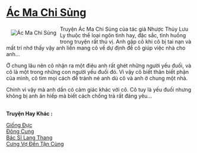 <a href="https://utruyen.com/ac-ma-chi-sung/748/" title="Ác Ma Chi Sủng"><h1>Ác Ma Chi Sủng</h1></a><div style="display:table"><img align="right" style="float: left; padding: 10px;" src="https://utruyen.com/images/story/200x260/ac-ma-chi-sung.jpg" alt="Ác Ma Chi Sủng">Truyện Ác Ma Chi Sủng của tác giả Nhược Thủy Lưu Ly thuộc thể loại ngôn tình hay, đặc sắc, tình huống trong truyện rất thú vị. Anh gặp cô khi cô bị tai nạn và mất trí nhớ thấy vậy anh liền mang cô về dự định để cô giúp việc nhà cho anh...<p></p>Ở chung lâu nên cô nhận ra một điêu anh rất ghét những người yếu đuối, và cô là một trong những con người yếu đuối đó. Vì vậy cô biết thân biết phận của mình, cô tìm mọi cách để tránh né anh dù cô và anh ở chung một nhà.<p></p>Chính vì vậy mà anh dần có cảm giác khác với cô. Cô tuy là yếu đuối nhưng không bị anh ăn hiếp mà biết cách chống trả rất đáng yêu...</div><p><br><b>Truyện Hay Khác :</b></p><a href="https://utruyen.com/giong-duc/17653/" alt="Giống Đực">Giống Đực</a><br/><a href="https://github.com/quanluxury/truyenhot/tree/master/truyenhay/4654/" alt="Đông Cung">Đông Cung</a><br/><a href="https://dammy2019.blogspot.com/2019/11/bac-si-lang-thang.html" alt="Bác Sĩ Lang Thang">Bác Sĩ Lang Thang</a><br/><a href="https://github.com/quanluxury/truyenhot/tree/master/truyenhay/19169/" alt="Cưng Vợ Đến Tận Cùng">Cưng Vợ Đến Tận Cùng</a><br/>